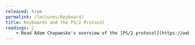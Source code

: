 ```yaml
---
released: true
permalink: /lectures/Keyboard/
title: Keyboards and the PS/2 Protocol
readings: |
    + Read Adam Chapweske's overview of the [PS/2 protocol](https://web.archive.org/web/20180302005138/http://computer-engineering.org/ps2protocol/) for keyboards and mice.
---
```


